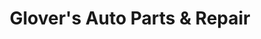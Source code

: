 ---
title: "Glover's Auto Parts & Repair"
url: /los-alamos/glovers-auto-parts-und-repair/
shop: Autowerkstatt
---